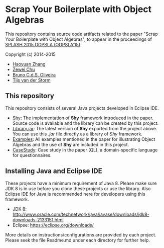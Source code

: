 # Scrap Your Boilerplate with Object Algebras
This repository contains source code artifacts related to the paper "Scrap Your Boilerplate with Object Algebras", to appear in the proceedings of [SPLASH 2015 OOPSLA (OOPSLA'15)](http://2015.splashcon.org/track/oopsla2015).

Copyright (c) 2014-2015

- [Haoyuan Zhang](mailto:hyzhang@cs.hku.hk)
- [Zewei Chu](mailto:jasonchuzewei@gmail.com)
- [Bruno C.d.S. Oliveira](mailto:bruno@cs.hku.hk)   
- [Tijs van der Storm](mailto:tvdstorm@gmail.com)

## This repository

This repository consists of several Java projects developed in Eclipse IDE.

- [Shy](https://github.com/JasonCHU/SYBwithOA/tree/master/Shy): The implementation of __Shy__ framework introduced in the paper. Source code is available and the library can be created by this project.
- [Library.jar](https://github.com/JasonCHU/SYBwithOA/blob/master/Library.jar): The latest version of __Shy__ exported from the project above. You can use this _.jar_ file directly as a library of _Shy_ framework.
- [Examples](https://github.com/JasonCHU/SYBwithOA/tree/master/Examples): All examples mentioned in the paper for illustrating Object Algebras and the use of __Shy__  are included in this project.
- [CaseStudy](https://github.com/JasonCHU/SYBwithOA/tree/master/CaseStudy): Case study in the paper (QL), a domain-specific language for questionnaires.

## Installing Java and Eclipse IDE

These projects have a minimum requirement of Java 8. Please make sure JDK 8 is in use before you clone these projects or use the library. Also Eclipse IDE for Java is recommended here for developers using this framework.

- JDK 8: http://www.oracle.com/technetwork/java/javase/downloads/jdk8-downloads-2133151.html
- Eclipse: https://eclipse.org/downloads/

More details on instructions/configurations are provided by each project. Please seek the file Readme.md under each directory for further help.

